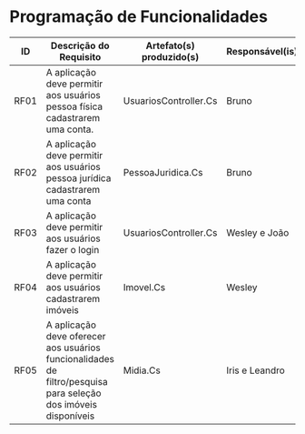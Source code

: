 # Programação de Funcionalidades

|ID    | Descrição do Requisito  | Artefato(s) produzido(s) | Responsável(is) |
|------|-----------------------------------------|----|----|  
|RF01|  A aplicação deve permitir aos usuários pessoa física cadastrarem uma conta.|UsuariosController.Cs|  Bruno |
|RF02| A aplicação deve permitir aos usuários pessoa jurídica cadastrarem uma conta | PessoaJuridica.Cs| Bruno  |
|RF03| A aplicação deve permitir aos usuários fazer o login  | UsuariosController.Cs | Wesley e João |
|RF04| A aplicação deve permitir aos usuários cadastrarem imóveis  | Imovel.Cs |  Wesley |
|RF05| A aplicação deve oferecer aos usuários funcionalidades de filtro/pesquisa para seleção dos imóveis disponíveis    | Midia.Cs | Iris e Leandro  |
